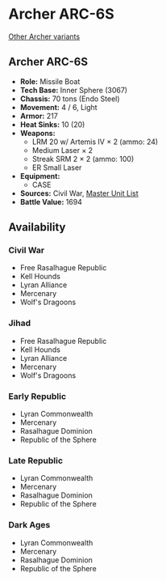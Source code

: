 # Archer ARC-6S

[Other Archer variants](../archer.md)

## Archer ARC-6S
- **Role:** Missile Boat
- **Tech Base:** Inner Sphere (3067)
- **Chassis:** 70 tons (Endo Steel)
- **Movement:** 4 / 6, Light
- **Armor:** 217
- **Heat Sinks:** 10 (20)
- **Weapons:**
  - LRM 20 w/ Artemis IV × 2 (ammo: 24)
  - Medium Laser × 2
  - Streak SRM 2 × 2 (ammo: 100)
  - ER Small Laser
- **Equipment:**
  - CASE
- **Sources:** Civil War, [Master Unit List](http://masterunitlist.info/Unit/Details/82/archer-arc-6s)
- **Battle Value:** 1694

## Availability

### Civil War
- Free Rasalhague Republic
- Kell Hounds
- Lyran Alliance
- Mercenary
- Wolf's Dragoons

### Jihad
- Free Rasalhague Republic
- Kell Hounds
- Lyran Alliance
- Mercenary
- Wolf's Dragoons

### Early Republic
- Lyran Commonwealth
- Mercenary
- Rasalhague Dominion
- Republic of the Sphere

### Late Republic
- Lyran Commonwealth
- Mercenary
- Rasalhague Dominion
- Republic of the Sphere

### Dark Ages
- Lyran Commonwealth
- Mercenary
- Rasalhague Dominion
- Republic of the Sphere

